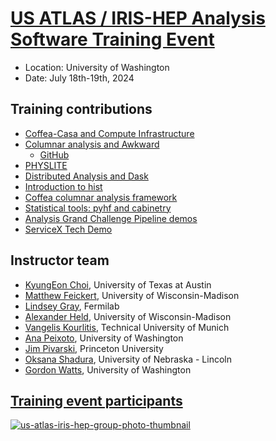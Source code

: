# [US ATLAS / IRIS-HEP Analysis Software Training Event][Indico]

* Location: University of Washington
* Date: July 18th-19th, 2024

## Training contributions

* [Coffea-Casa and Compute Infrastructure](https://indico.cern.ch/event/1376945/contributions/6028274/)
* [Columnar analysis and Awkward](https://indico.cern.ch/event/1376945/contributions/5787146/)
   - [GitHub](https://github.com/jpivarski-talks/2024-07-18-usatlas-seattle-tutorial)
* [PHYSLITE](https://indico.cern.ch/event/1376945/contributions/6028275/)
* [Distributed Analysis and Dask](https://indico.cern.ch/event/1376945/contributions/5787148/)
* [Introduction to hist](https://indico.cern.ch/event/1376945/contributions/6028283/)
* [Coffea columnar analysis framework](https://indico.cern.ch/event/1376945/contributions/5787150/)
* [Statistical tools: pyhf and cabinetry](https://indico.cern.ch/event/1376945/contributions/5787159/)
* [Analysis Grand Challenge Pipeline demos](https://indico.cern.ch/event/1376945/contributions/5787160/)
* [ServiceX Tech Demo](https://indico.cern.ch/event/1376945/contributions/6028279/)

[Indico]: https://indico.cern.ch/event/1376945/

## Instructor team

* [KyungEon Choi](https://github.com/kyungeonchoi), University of Texas at Austin
* [Matthew Feickert](https://github.com/matthewfeickert), University of Wisconsin-Madison
* [Lindsey Gray](https://github.com/lgray), Fermilab
* [Alexander Held](https://github.com/alexander-held), University of Wisconsin-Madison
* [Vangelis Kourlitis](https://github.com/ekourlit), Technical University of Munich
* [Ana Peixoto](https://github.com/anapeixotohep), University of Washington
* [Jim Pivarski](https://github.com/jpivarski), Princeton University
* [Oksana Shadura](https://github.com/oshadura), University of Nebraska - Lincoln
* [Gordon Watts](https://github.com/gordonwatts), University of Washington


## [Training event participants](https://indico.cern.ch/event/1376945/page/35009-meeting-participants)

<!-- https://indico.cern.ch/event/1376945/images/46424-us-atlas-iris-hep-group-photo.jpg -->
[![us-atlas-iris-hep-group-photo-thumbnail](https://github.com/user-attachments/assets/610c7695-52c0-4455-b52b-c3d364a1f710)](https://indico.cern.ch/event/1376945/page/35009-meeting-participants)
